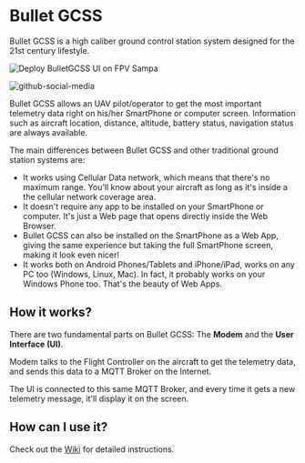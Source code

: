 

# Bullet GCSS
Bullet GCSS is a high caliber ground control station system designed for the 21st century lifestyle.

![Deploy BulletGCSS UI on FPV Sampa](https://github.com/danarrib/BulletGCSS/workflows/Deploy%20BulletGCSS%20UI%20on%20FPV%20Sampa/badge.svg)

![github-social-media](https://user-images.githubusercontent.com/17026744/104504015-9a8dd400-55c0-11eb-863f-1a054d97905b.png)

Bullet GCSS allows an UAV pilot/operator to get the most important telemetry data right on his/her SmartPhone or computer screen. Information such as aircraft location, distance, altitude, battery status, navigation status are always available.

The main differences between Bullet GCSS and other traditional ground station systems are:

 - It works using Cellular Data network, which means that there's no maximum range. You'll know about your aircraft as long as it's inside a the cellular network coverage area.
 - It doesn't require any app to be installed on your SmartPhone or computer. It's just a Web page that opens directly inside the Web Browser.
 - Bullet GCSS can also be installed on the SmartPhone as a Web App, giving the same experience but taking the full SmartPhone screen, making it look even nicer!
 - It works both on Android Phones/Tablets and iPhone/iPad, works on any PC too (Windows, Linux, Mac). In fact, it probably works on your Windows Phone too. That's the beauty of Web Apps.

## How it works?
There are two fundamental parts on Bullet GCSS: The **Modem** and the **User Interface (UI)**.

Modem talks to the Flight Controller on the aircraft to get the telemetry data, and sends this data to a MQTT Broker on the Internet.

The UI is connected to this same MQTT Broker, and every time it gets a new telemetry message, it'll display it on the screen.

## How can I use it?
Check out the [Wiki](https://github.com/danarrib/BulletGCSS/wiki) for detailed instructions.
